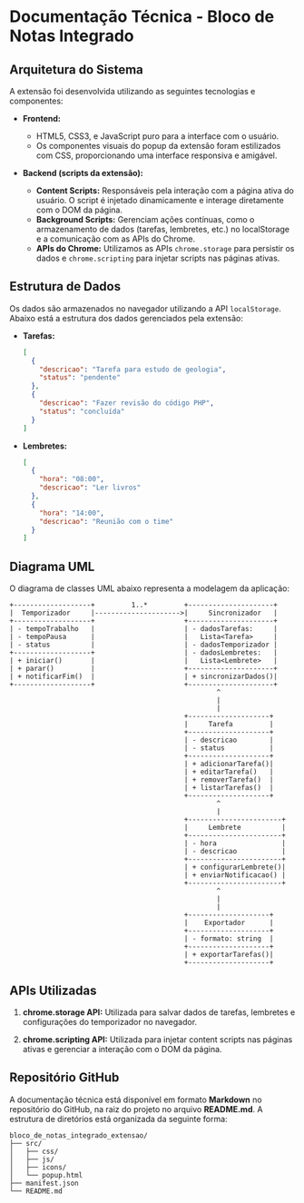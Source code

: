 
# Documentação Técnica - Bloco de Notas Integrado

## Arquitetura do Sistema

A extensão foi desenvolvida utilizando as seguintes tecnologias e componentes:

- **Frontend:**
  - HTML5, CSS3, e JavaScript puro para a interface com o usuário.
  - Os componentes visuais do popup da extensão foram estilizados com CSS, proporcionando uma interface responsiva e amigável.

- **Backend (scripts da extensão):**
  - **Content Scripts:** Responsáveis pela interação com a página ativa do usuário. O script é injetado dinamicamente e interage diretamente com o DOM da página.
  - **Background Scripts:** Gerenciam ações contínuas, como o armazenamento de dados (tarefas, lembretes, etc.) no localStorage e a comunicação com as APIs do Chrome.
  - **APIs do Chrome:** Utilizamos as APIs `chrome.storage` para persistir os dados e `chrome.scripting` para injetar scripts nas páginas ativas.

## Estrutura de Dados

Os dados são armazenados no navegador utilizando a API `localStorage`. Abaixo está a estrutura dos dados gerenciados pela extensão:

- **Tarefas:**
  ```json
  [
    {
      "descricao": "Tarefa para estudo de geologia",
      "status": "pendente"
    },
    {
      "descricao": "Fazer revisão do código PHP",
      "status": "concluída"
    }
  ]
  ```

- **Lembretes:**
  ```json
  [
    {
      "hora": "08:00",
      "descricao": "Ler livros"
    },
    {
      "hora": "14:00",
      "descricao": "Reunião com o time"
    }
  ]
  ```

## Diagrama UML

O diagrama de classes UML abaixo representa a modelagem da aplicação:

```
+-------------------+         1..*         +---------------------+
|  Temporizador     |--------------------->|     Sincronizador   |
+-------------------+                      +---------------------+
| - tempoTrabalho   |                      | - dadosTarefas:     |
| - tempoPausa      |                      |   Lista<Tarefa>     |
| - status          |                      | - dadosTemporizador |
+-------------------+                      | - dadosLembretes:   |
| + iniciar()       |                      |   Lista<Lembrete>   |
| + parar()         |                      +---------------------+
| + notificarFim()  |                      | + sincronizarDados()|
+-------------------+                      +---------------------+
                                                   ^
                                                   |
                                                   |
                                           +--------------------+
                                           |     Tarefa         |
                                           +--------------------+
                                           | - descricao        |
                                           | - status           |
                                           +--------------------+
                                           | + adicionarTarefa()|
                                           | + editarTarefa()   |
                                           | + removerTarefa()  |
                                           | + listarTarefas()  |
                                           +--------------------+
                                                   ^
                                                   |
                                           +-----------------------+
                                           |     Lembrete          |
                                           +-----------------------+
                                           | - hora                |
                                           | - descricao           |
                                           +-----------------------+
                                           | + configurarLembrete()|
                                           | + enviarNotificacao() |
                                           +-----------------------+
                                                   ^
                                                   |
                                                   |
                                           +--------------------+
                                           |    Exportador      |
                                           +--------------------+
                                           | - formato: string  |
                                           +--------------------+
                                           | + exportarTarefas()|
                                           +--------------------+
```

## APIs Utilizadas

1. **chrome.storage API:**
   Utilizada para salvar dados de tarefas, lembretes e configurações do temporizador no navegador.

2. **chrome.scripting API:**
   Utilizada para injetar content scripts nas páginas ativas e gerenciar a interação com o DOM da página.

## Repositório GitHub

A documentação técnica está disponível em formato **Markdown** no repositório do GitHub, na raiz do projeto no arquivo **README.md**. A estrutura de diretórios está organizada da seguinte forma:

```
bloco_de_notas_integrado_extensao/
├── src/
│   ├── css/
│   ├── js/
│   ├── icons/
│   └── popup.html
├── manifest.json
└── README.md
```
